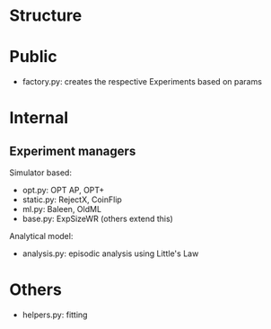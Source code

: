 # Structure

# Public

- factory.py: creates the respective Experiments based on params

# Internal

## Experiment managers

Simulator based:
- opt.py: OPT AP, OPT+
- static.py: RejectX, CoinFlip
- ml.py: Baleen, OldML
- base.py: ExpSizeWR (others extend this)

Analytical model:
- analysis.py: episodic analysis using Little's Law


# Others

- helpers.py: fitting
